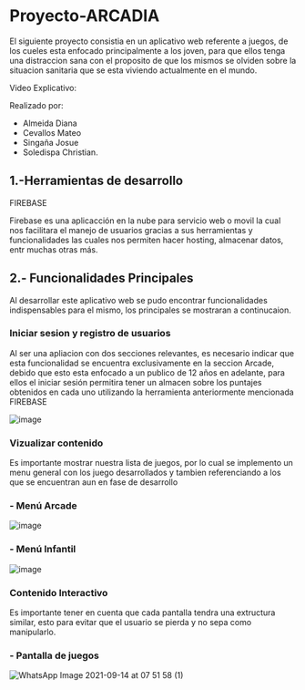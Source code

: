 # Proyecto-ARCADIA

El siguiente proyecto consistia en un aplicativo web referente a juegos, de los cueles esta enfocado principalmente a los joven, para que ellos tenga una distraccion sana con el proposito de que los mismos se olviden sobre la situacion sanitaria que se esta viviendo actualmente en el mundo.

Video Explicativo: 

Realizado por:
- Almeida Diana 
- Cevallos Mateo 
- Singaña Josue 
- Soledispa Christian.

## 1.-Herramientas de desarrollo

FIREBASE

Firebase es una aplicacción en la nube para servicio web o movil la cual nos facilitara el manejo de usuarios gracias a sus herramientas y funcionalidades las cuales nos permiten hacer hosting, almacenar datos, entr muchas otras más. 

## 2.- Funcionalidades Principales

Al desarrollar este aplicativo web se pudo encontrar funcionalidades indispensables para el mismo, los principales se mostraran a continucaion.

### Iniciar sesion y registro de usuarios

Al ser una apliacion con dos secciones relevantes, es necesario indicar que esta funcionalidad se encuentra exclusivamente en la seccion Arcade, debido que esto esta enfocado a un publico de 12 años en adelante, para ellos el iniciar sesión permitira tener un almacen sobre los puntajes obtenidos en cada uno utilizando la herramienta anteriormente mencionada FIREBASE

![image](https://user-images.githubusercontent.com/65979995/133363873-9c15a63c-9aa6-4ab8-b3da-a6b7e7276ad3.png)

### Vizualizar contenido

Es importante mostrar nuestra lista de juegos, por lo cual se implemento un menu general con los juego desarrollados y tambien referenciando a los que se encuentran aun en fase de desarrollo

### - Menú Arcade
![image](https://user-images.githubusercontent.com/65979995/133364178-f4983c49-aa31-4e94-a646-9a821bdbc68a.png)
### - Menú Infantil
![image](https://user-images.githubusercontent.com/65979995/133364227-46ee53eb-1f0d-44df-b911-91c628c7c9a6.png)

### Contenido Interactivo
Es importante tener en cuenta que cada pantalla tendra una extructura similar, esto para evitar que el usuario se pierda y no sepa como manipularlo.

### - Pantalla de juegos

![WhatsApp Image 2021-09-14 at 07 51 58 (1)](https://user-images.githubusercontent.com/65979995/133364645-553fdfcd-5a22-4efc-8936-b5782b69da8e.jpeg)

